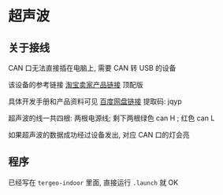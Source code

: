 # 超声波



## 关于接线

CAN 口无法直接插在电脑上, 需要 CAN 转 USB 的设备

该设备的参考链接 [淘宝卖家产品链接](https://item.taobao.com/item.htm?ut_sk=1.WpTClpuQ0gsDAHAij7EfRbW%2B_21380790_1545616785020.TaoPassword-Weixin.1&id=18286496283&sourceType=item&price=270-399&origin_price=399-528&suid=DC02658F-A21F-44DD-BCA4-DE6FC539B428&un=c16299835667143303a1fcf2866a2128&share_crt_v=1&sp_tk=77+ld3ZsamJvTXh2V2fvv6U=&cpp=1&shareurl=true&spm=a313p.22.2pg.998814296264&short_name=h.3KEIfdd&app=chrome) 顶配版

具体开发手册和产品资料可见 [百度网盘链接](https://pan.baidu.com/s/1jQxyWd4KqIz7IbguvW-UoQ) 提取码: jqyp

超声波的线一共四根: 两根电源线; 剩下两根绿色 can H ; 红色 can L

如果超声波的数据成功经过设备发出, 对应 CAN 口的灯会亮



## 程序

已经写在 `tergeo-indoor` 里面, 直接运行 `.launch` 就 OK

 